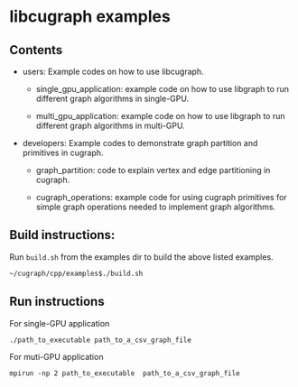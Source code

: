 # libcugraph examples
  

## Contents

- users: Example codes on how to use libcugraph.

  - single_gpu_application: example code on how to use libgraph to run different graph algorithms in single-GPU.

  - multi_gpu_application: example code on how to use libgraph to run different graph algorithms in multi-GPU.

- developers: Example codes to demonstrate graph partition and primitives in cugraph.

  -  graph_partition: code to explain vertex and edge partitioning in cugraph.

  -  cugraph_operations: example code for using cugraph primitives for simple graph operations needed to implement graph algorithms.

## Build instructions:

Run `build.sh` from the examples dir to build the above listed examples.

```sh
~/cugraph/cpp/examples$./build.sh
```

## Run instructions

For single-GPU application

`./path_to_executable path_to_a_csv_graph_file`

For muti-GPU application

`mpirun -np 2 path_to_executable  path_to_a_csv_graph_file`
